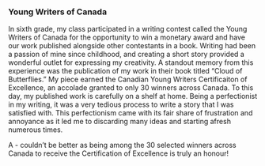 ### Young Writers of Canada

In sixth grade, my class participated in a writing contest called the Young Writers of Canada for the opportunity to win a monetary award and have our work published alongside other contestants in a book. Writing had been a passion of mine since childhood, and creating a short story provided a wonderful outlet for expressing my creativity. A standout memory from this experience was the publication of my work in their book titled “Cloud of Butterflies.” My piece earned the Canadian Young Writers Certificaiton of Excellence, an accolade granted to only 30 winners across Canada. To this day, my published work is carefully on a shelf at home. Being a perfectionist in my writing, it was a very tedious process to write a story that I was satisfied with. This perfectionism came with its fair share of frustration and annoyance as it led me to discarding many ideas and starting afresh numerous times. 

A - couldn’t be better as being among the 30 selected winners across Canada to receive the Certification of Excellence is truly an honour!
